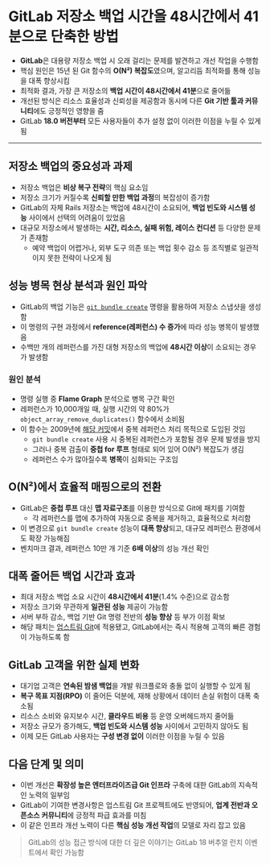 # GitLab 저장소 백업 시간을 48시간에서 41분으로 단축한 방법


* **GitLab**은 대용량 저장소 백업 시 오래 걸리는 문제를 발견하고 개선 작업을 수행함
* 핵심 원인은 15년 된 Git 함수의 **O(N²) 복잡도**였으며, 알고리듬 최적화를 통해 성능을 대폭 향상시킴
* 최적화 결과, 가장 큰 저장소의 **백업 시간이 48시간에서 41분**으로 줄어듦
* 개선된 방식은 리소스 효율성과 신뢰성을 제공함과 동시에 다른 **Git 기반 툴과 커뮤니티**에도 긍정적인 영향을 줌
* GitLab **18.0 버전부터** 모든 사용자들이 추가 설정 없이 이러한 이점을 누릴 수 있게 됨

---

저장소 백업의 중요성과 과제
---------------

* 저장소 백업은 **비상 복구 전략**의 핵심 요소임
* 저장소 크기가 커질수록 **신뢰할 만한 백업 과정**의 복잡성이 증가함
* GitLab의 자체 Rails 저장소는 백업에 48시간이 소요되어, **백업 빈도와 시스템 성능** 사이에서 선택의 어려움이 있었음
* 대규모 저장소에서 발생하는 **시간, 리소스, 실패 위험, 레이스 컨디션** 등 다양한 문제가 존재함
  + 예약 백업이 어렵거나, 외부 도구 의존 또는 백업 횟수 감소 등 조직별로 일관적이지 못한 전략이 나오게 됨

성능 병목 현상 분석과 원인 파악
------------------

* GitLab의 백업 기능은 [`git bundle create`](https://git-scm.com/docs/git-bundle) 명령을 활용하여 저장소 스냅샷을 생성함
* 이 명령의 구현 과정에서 **reference(레퍼런스) 수 증가**에 따라 성능 병목이 발생했음
* 수백만 개의 레퍼런스를 가진 대형 저장소의 백업에 **48시간 이상**이 소요되는 경우가 발생함

### 원인 분석

* 명령 실행 중 **Flame Graph** 분석으로 병목 구간 확인
* 레퍼런스가 10,000개일 때, 실행 시간의 약 80%가 `object_array_remove_duplicates()` 함수에서 소비됨
* 이 함수는 2009년에 [해당 커밋](https://gitlab.com/gitlab-org/git/-/commit/b2a6d1c686)에서 중복 레퍼런스 처리 목적으로 도입된 것임
  + `git bundle create` 사용 시 중복된 레퍼런스가 포함될 경우 문제 발생을 방지
  + 그러나 중복 검출이 **중첩 for 루프** 형태로 되어 있어 O(N²) 복잡도가 생김
  + 레퍼런스 수가 많아질수록 **병목**이 심화되는 구조임

O(N²)에서 효율적 매핑으로의 전환
--------------------

* GitLab은 **중첩 루프** 대신 **맵 자료구조**를 이용한 방식으로 Git에 패치를 기여함
  + 각 레퍼런스를 맵에 추가하여 자동으로 중복을 제거하고, 효율적으로 처리함
* 이 변경으로 `git bundle create` 성능이 **대폭 향상**되고, 대규모 레퍼런스 환경에서도 확장 가능해짐
* 벤치마크 결과, 레퍼런스 10만 개 기준 **6배 이상**의 성능 개선 확인

대폭 줄어든 백업 시간과 효과
----------------

* 최대 저장소 백업 소요 시간이 **48시간에서 41분**(1.4% 수준)으로 감소함
* 저장소 크기와 무관하게 **일관된 성능** 제공이 가능함
* 서버 부하 감소, 백업 기반 Git 명령 전반의 **성능 향상** 등 부가 이점 확보
* 해당 패치는 [업스트림 Git](https://gitlab.com/gitlab-org/git/-/commit/bb74c0abbc31da35be52999569ea481ebd149d1d)에 적용됐고, GitLab에서는 즉시 적용해 고객의 빠른 경험이 가능하도록 함

GitLab 고객을 위한 실제 변화
-------------------

* 대기업 고객은 **연속된 밤샘 백업**을 개발 워크플로와 충돌 없이 실행할 수 있게 됨
* **복구 목표 지점(RPO)** 이 줄어든 덕분에, 재해 상황에서 데이터 손실 위험이 대폭 축소됨
* 리소스 소비와 유지보수 시간, **클라우드 비용** 등 운영 오버헤드까지 줄어듦
* 저장소 규모가 증가해도, **백업 빈도와 시스템 성능** 사이에서 고민하지 않아도 됨
* 이제 모든 GitLab 사용자는 **구성 변경 없이** 이러한 이점을 누릴 수 있음

다음 단계 및 의미
----------

* 이번 개선은 **확장성 높은 엔터프라이즈급 Git 인프라** 구축에 대한 GitLab의 지속적인 노력의 일부임
* GitLab이 기여한 변경사항은 업스트림 Git 프로젝트에도 반영되어, **업계 전반과 오픈소스 커뮤니티**에 긍정적 파급 효과를 미침
* 이 같은 인프라 개선 노력이 다른 **핵심 성능 개선 작업**의 모델로 자리 잡고 있음

> GitLab의 성능 접근 방식에 대한 더 깊은 이야기는 GitLab 18 버추얼 런치 이벤트에서 확인 가능함

